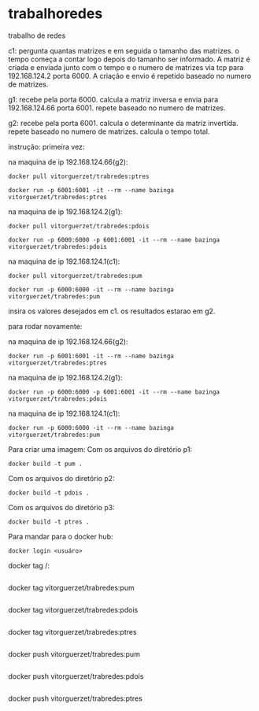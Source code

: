 # trabalhoredes
trabalho de redes 

c1:
pergunta quantas matrizes e em seguida o tamanho das matrizes.
o tempo começa a contar logo depois do tamanho ser informado.
A matriz é criada e enviada junto com o tempo e o numero de matrizes via tcp para 192.168.124.2 porta 6000.
A criação e envio é repetido baseado no numero de matrizes.

g1:
recebe pela porta 6000.
calcula a matriz inversa e envia para 192.168.124.66 porta 6001.
repete baseado no numero de matrizes.

g2:
recebe pela porta 6001.
calcula o determinante da matriz invertida.
repete baseado no numero de matrizes.
calcula o tempo total.

instrução:
primeira vez:

na maquina de ip 192.168.124.66(g2):
```
docker pull vitorguerzet/trabredes:ptres
```
```
docker run -p 6001:6001 -it --rm --name bazinga vitorguerzet/trabredes:ptres
```
na maquina de ip 192.168.124.2(g1):
```
docker pull vitorguerzet/trabredes:pdois
```
```
docker run -p 6000:6000 -p 6001:6001 -it --rm --name bazinga vitorguerzet/trabredes:pdois
```
na maquina de ip 192.168.124.1(c1):
```
docker pull vitorguerzet/trabredes:pum
```
```
docker run -p 6000:6000 -it --rm --name bazinga vitorguerzet/trabredes:pum
```
insira os valores desejados em c1.
os resultados estarao em g2.

para rodar novamente:

na maquina de ip 192.168.124.66(g2):
```
docker run -p 6001:6001 -it --rm --name bazinga vitorguerzet/trabredes:ptres
```
na maquina de ip 192.168.124.2(g1):
```
docker run -p 6000:6000 -p 6001:6001 -it --rm --name bazinga vitorguerzet/trabredes:pdois
```
na maquina de ip 192.168.124.1(c1):
```
docker run -p 6000:6000 -it --rm --name bazinga vitorguerzet/trabredes:pum
```
Para criar uma imagem:
Com os arquivos do diretório p1:
```
docker build -t pum .
```
Com os arquivos do diretório p2:
```
docker build -t pdois .
```
Com os arquivos do diretório p3:
```
docker build -t ptres .
```
Para mandar para o docker hub:
```
docker login <usuáro>
```
docker tag <usuario>/<diretorio>:<imagem>
```
```
docker tag vitorguerzet/trabredes:pum
```
```
docker tag vitorguerzet/trabredes:pdois
```
```
docker tag vitorguerzet/trabredes:ptres
```
```
docker push vitorguerzet/trabredes:pum
```
```
docker push vitorguerzet/trabredes:pdois
```
```
docker push vitorguerzet/trabredes:ptres
```



